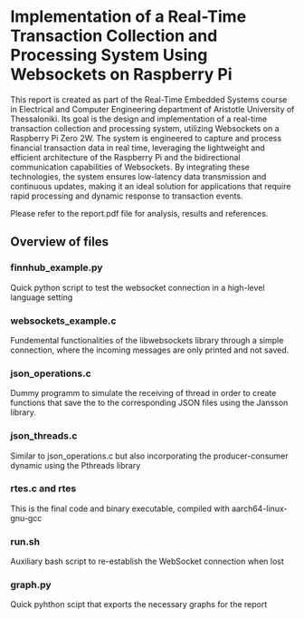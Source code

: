 # Implementation of a Real-Time Transaction Collection and Processing System Using Websockets on Raspberry Pi

This report is created as part of the Real-Time Embedded Systems course in Electrical and Computer Engineering department of Aristotle University of Thessaloniki. Its goal is the design and implementation of a real-time transaction collection and processing system, utilizing Websockets on a Raspberry Pi Zero 2W. The system is engineered to capture and process financial transaction data in real time, leveraging the lightweight and efficient architecture of the Raspberry Pi and the bidirectional communication capabilities of Websockets. By integrating these technologies, the system ensures low-latency data transmission and continuous updates, making it an ideal solution for applications that require rapid processing and dynamic response to transaction events.

Please refer to the report.pdf file for analysis, results and references.

## Overview of files
### finnhub_example.py
Quick python script to test the websocket connection in a high-level language setting

### websockets_example.c
Fundemental functionalities of the libwebsockets library through a simple connection, where the incoming messages are only printed and not saved.

### json_operations.c
Dummy programm to simulate the receiving of thread in order to create functions that save the to the corresponding JSON files using the Jansson library.

### json_threads.c
Similar to json_operations.c but also incorporating the producer-consumer dynamic using the Pthreads library

### rtes.c and rtes
This is the final code and binary executable, compiled with aarch64-linux-gnu-gcc

### run.sh
Auxiliary bash script to re-establish the WebSocket connection when lost

### graph.py
Quick pyhthon scipt that exports the necessary graphs for the report
